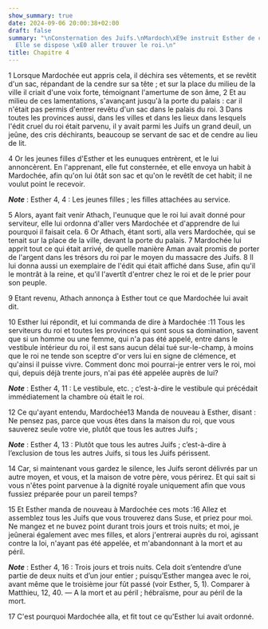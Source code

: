 ```yaml
---
show_summary: true
date: 2024-09-06 20:00:38+02:00
draft: false
summary: "\nConsternation des Juifs.\nMardoch\xE9e instruit Esther de ce qui se passait.\n\
  Elle se dispose \xE0 aller trouver le roi.\n"
title: Chapitre 4
---
```





1 Lorsque Mardochée eut appris cela, il déchira ses vêtements, et se revêtit d'un sac, répandant de la cendre sur sa tête ; et sur la place du milieu de la ville il criait d'une voix forte, témoignant l'amertume de son âme, 2 Et au milieu de ces lamentations, s'avançant jusqu'à la porte du palais : car il n'était pas permis d'entrer revêtu d'un sac dans le palais du roi. 3 Dans toutes les provinces aussi, dans les villes et dans les lieux dans lesquels l'édit cruel du roi était parvenu, il y avait parmi les Juifs un grand deuil, un jeûne, des cris déchirants, beaucoup se servant de sac et de cendre au lieu de lit.


4 Or les jeunes filles d'Esther et les eunuques entrèrent, et le lui annoncèrent. En l'apprenant, elle fut consternée, et elle envoya un habit à Mardochée, afin qu'on lui ôtât son sac et qu'on le revêtît de cet habit; il ne voulut point le recevoir.

***Note*** :  Esther 4, 4 : Les jeunes filles ; les filles attachées au service.

5 Alors, ayant fait venir Athach, l'eunuque que le roi lui avait donné pour serviteur, elle lui ordonna d'aller vers Mardochée et d'apprendre de lui pourquoi il faisait cela. 6 Or Athach, étant sorti, alla vers Mardochée, qui se tenait sur la place de la ville, devant la porte du palais. 7 Mardochée lui apprit tout ce qui était arrivé, de quelle manière Aman avait promis de porter de l'argent dans les trésors du roi par le moyen du massacre des Juifs. 8 Il lui donna aussi un exemplaire de l'édit qui était affiché dans Suse, afin qu'il le montrât à la reine, et qu'il l'avertît d'entrer chez le roi et de le prier pour son peuple.


9 Etant revenu, Athach annonça à Esther tout ce que Mardochée lui avait dit.


10 Esther lui répondit, et lui commanda de dire à Mardochée :11 Tous les serviteurs du roi et toutes les provinces qui sont sous sa domination, savent que si un homme ou une femme, qui n'a pas été appelé, entre dans le vestibule intérieur du roi, il est sans aucun délai tué sur-le-champ, à moins que le roi ne tende son sceptre d'or vers lui en signe de clémence, et qu'ainsi il puisse vivre. Comment donc moi pourrai-je entrer vers le roi, moi qui, depuis déjà trente jours, n'ai pas été appelée auprès de lui?

***Note*** :  Esther 4, 11 : Le vestibule, etc. ; c’est-à-dire le vestibule qui précédait immédiatement la chambre où était le roi.


12 Ce qu'ayant entendu, Mardochée13 Manda de nouveau à Esther, disant : Ne pensez pas, parce que vous êtes dans la maison du roi, que vous sauverez seule votre vie, plutôt que tous les autres Juifs ;

***Note*** :  Esther 4, 13 : Plutôt que tous les autres Juifs ; c’est-à-dire à l’exclusion de tous les autres Juifs, si tous les Juifs périssent.

14 Car, si maintenant vous gardez le silence, les Juifs seront délivrés par un autre moyen, et vous, et la maison de votre père, vous périrez. Et qui sait si vous n'êtes point parvenue à la dignité royale uniquement afin que vous fussiez préparée pour un pareil temps?


15 Et Esther manda de nouveau à Mardochée ces mots :16 Allez et assemblez tous les Juifs que vous trouverez dans Suse, et priez pour moi. Ne mangez et ne buvez point durant trois jours et trois nuits; et moi, je jeûnerai également avec mes filles, et alors j'entrerai auprès du roi, agissant contre la loi, n'ayant pas été appelée, et m'abandonnant à la mort et au péril.

***Note*** :  Esther 4, 16 : Trois jours et trois nuits. Cela doit s’entendre d’une partie de deux nuits et d’un jour entier ; puisqu’Esther mangea avec le roi, avant même que le troisième jour fût passé (voir Esther, 5, 1). Comparer à Matthieu, 12, 40. ― A la mort et au péril ; hébraïsme, pour au péril de la mort.


17 C'est pourquoi Mardochée alla, et fit tout ce qu'Esther lui avait ordonné.

